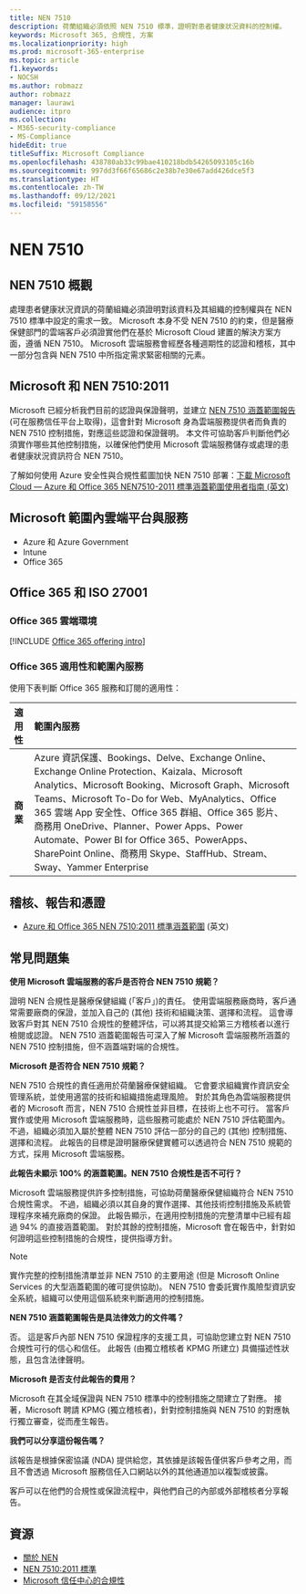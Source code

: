 ```yaml
---
title: NEN 7510
description: 荷蘭組織必須依照 NEN 7510 標準，證明對患者健康狀況資料的控制權。
keywords: Microsoft 365, 合規性, 方案
ms.localizationpriority: high
ms.prod: microsoft-365-enterprise
ms.topic: article
f1.keywords:
- NOCSH
ms.author: robmazz
author: robmazz
manager: laurawi
audience: itpro
ms.collection:
- M365-security-compliance
- MS-Compliance
hideEdit: true
titleSuffix: Microsoft Compliance
ms.openlocfilehash: 438780ab33c99bae410218bdb54265093105c16b
ms.sourcegitcommit: 997dd3f66f65686c2e38b7e30e67add426dce5f3
ms.translationtype: HT
ms.contentlocale: zh-TW
ms.lasthandoff: 09/12/2021
ms.locfileid: "59158556"
---
```

# <a name="nen-7510"></a>NEN 7510

## <a name="nen-7510-overview"></a>NEN 7510 概觀

處理患者健康狀況資訊的荷蘭組織必須證明對該資料及其組織的控制權與在 NEN 7510 標準中設定的需求一致。 Microsoft 本身不受 NEN 7510 的約束，但是醫療保健部門的雲端客戶必須證實他們在基於 Microsoft Cloud 建置的解決方案方面，遵循 NEN 7510。 Microsoft 雲端服務會經歷各種週期性的認證和稽核，其中一部分包含與 NEN 7510 中所指定需求緊密相關的元素。

## <a name="microsoft-and-nen-75102011"></a>Microsoft 和 NEN 7510:2011

Microsoft 已經分析我們目前的認證與保證聲明，並建立 [NEN 7510 涵蓋範圍報告](https://servicetrust.microsoft.com/ViewPage/MSComplianceGuideV3?command=Download&downloadType=Document&downloadId=15d5a5fa-fbb6-4ea6-8126-2a2c684ae789&tab=7027ead0-3d6b-11e9-b9e1-290b1eb4cdeb&docTab=7027ead0-3d6b-11e9-b9e1-290b1eb4cdeb_GRC_Assessment_Reports) (可在服務信任平台上取得)，這會針對 Microsoft 身為雲端服務提供者而負責的 NEN 7510 控制措施，對應這些認證和保證聲明。 本文件可協助客戶判斷他們必須實作哪些其他控制措施，以確保他們使用 Microsoft 雲端服務儲存或處理的患者健康狀況資訊符合 NEN 7510。

了解如何使用 Azure 安全性與合規性藍圖加快 NEN 7510 部署：[下載 Microsoft Cloud — Azure 和 Office 365 NEN7510-2011 標準涵蓋範圍使用者指南 \(英文\)](https://aka.ms/Azure-NEN7510-2011)

## <a name="microsoft-in-scope-cloud-platforms--services"></a>Microsoft 範圍內雲端平台與服務

- Azure 和 Azure Government
- Intune
- Office 365

## <a name="office-365-and-iso-27001"></a>Office 365 和 ISO 27001

### <a name="office-365-cloud-environments"></a>Office 365 雲端環境

[!INCLUDE [Office 365 offering intro](../includes/o365-offering-introduction.md)]

### <a name="office-365-applicability-and-in-scope-services"></a>Office 365 適用性和範圍內服務

使用下表判斷 Office 365 服務和訂閱的適用性：

| **適用性** | **範圍內服務** |
|:------------------|:----------------------|
| **商業** | Azure 資訊保護、Bookings、Delve、Exchange Online、Exchange Online Protection、Kaizala、Microsoft Analytics、Microsoft Booking、Microsoft Graph、Microsoft Teams、Microsoft To-Do for Web、MyAnalytics、Office 365 雲端 App 安全性、Office 365 群組、Office 365 影片、商務用 OneDrive、Planner、Power Apps、Power Automate、Power BI for Office 365、PowerApps、SharePoint Online、商務用 Skype、StaffHub、Stream、Sway、Yammer Enterprise |

## <a name="audits-reports-and-certificates"></a>稽核、報告和憑證

- [Azure 和 Office 365 NEN 7510:2011 標準涵蓋範圍](https://servicetrust.microsoft.com/ViewPage/MSComplianceGuideV3?command=Download&downloadType=Document&downloadId=15d5a5fa-fbb6-4ea6-8126-2a2c684ae789&tab=7027ead0-3d6b-11e9-b9e1-290b1eb4cdeb&docTab=7027ead0-3d6b-11e9-b9e1-290b1eb4cdeb_GRC_Assessment_Reports) \(英文\)

## <a name="frequently-asked-questions"></a>常見問題集

**使用 Microsoft 雲端服務的客戶是否符合 NEN 7510 規範？**

證明 NEN 合規性是醫療保健組織 (「客戶」)的責任。 使用雲端服務廠商時，客戶通常需要廠商的保證，並加入自己的 (其他) 技術和組織決策、選擇和流程。 這會導致客戶對其 NEN 7510 合規性的整體評估，可以將其提交給第三方稽核者以進行檢閱或認證。 NEN 7510 涵蓋範圍報告可深入了解 Microsoft 雲端服務所涵蓋的 NEN 7510 控制措施，但不涵蓋端對端的合規性。

**Microsoft 是否符合 NEN 7510 規範？**

NEN 7510 合規性的責任適用於荷蘭醫療保健組織。 它會要求組織實作資訊安全管理系統，並使用適當的技術和組織措施處理風險。 對於其角色為雲端服務提供者的 Microsoft 而言，NEN 7510 合規性並非目標，在技術上也不可行。 當客戶實作或使用 Microsoft 雲端服務時，這些服務可能處於 NEN 7510 評估範圍內。 不過，組織必須加入屬於整體 NEN 7510 評估一部分的自己的 (其他) 控制措施、選擇和流程。 此報告的目標是證明醫療保健實體可以透過符合 NEN 7510 規範的方式，採用 Microsoft 雲端服務。

**此報告未顯示 100% 的涵蓋範圍。NEN 7510 合規性是否不可行？**

Microsoft 雲端服務提供許多控制措施，可協助荷蘭醫療保健組織符合 NEN 7510 合規性需求。 不過，組織必須以其自身的實作選擇、其他技術控制措施及系統管理程序來補充廠商的保證。 此報告顯示，在適用控制措施的完整清單中已經有超過 94% 的直接涵蓋範圍。 對於其餘的控制措施，Microsoft 會在報告中，針對如何證明這些控制措施的合規性，提供指導方針。

> [!NOTE]
> 實作完整的控制措施清單並非 NEN 7510 的主要用途 (但是 Microsoft Online Services 的大型涵蓋範圍的確可提供協助)。 NEN 7510 會委託實作風險型資訊安全系統，組織可以使用這個系統來判斷適用的控制措施。

**NEN 7510 涵蓋範圍報告是具法律效力的文件嗎？**

否。 這是客戶內部 NEN 7510 保證程序的支援工具，可協助您建立對 NEN 7510 合規性可行的信心和信任。 此報告 (由獨立稽核者 KPMG 所建立) 具備描述性狀態，且包含法律聲明。

**Microsoft 是否支付此報告的費用？**

Microsoft 在其全域保證與 NEN 7510 標準中的控制措施之間建立了對應。 接著，Microsoft 聘請 KPMG (獨立稽核者)，針對控制措施與 NEN 7510 的對應執行獨立審查，從而產生報告。

**我們可以分享這份報告嗎？**

該報告是根據保密協議 (NDA) 提供給您，其依據是該報告僅供客戶參考之用，而且不會透過 Microsoft 服務信任入口網站以外的其他通道加以複製或披露。

客戶可以在他們的合規性或保證流程中，與他們自己的內部或外部稽核者分享報告。

## <a name="resources"></a>資源

- [關於 NEN](https://www.nen.nl/About-NEN.htm)
- [NEN 7510:2011 標準](https://www.nen.nl/NEN-Shop-2/Standard/NEN-75102011-nl.htm)
- [Microsoft 信任中心的合規性](https://www.microsoft.com/trust-center/compliance/compliance-overview)
